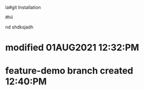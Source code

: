 la#git Installation

#hii

nd
shdksjadh


# modified 01AUG2021 12:32:PM

# feature-demo branch created 12:40:PM